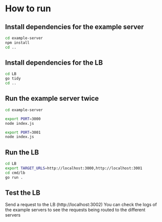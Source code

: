 # How to run

## Install dependencies for the example server

```bash
cd example-server
npm install
cd ..
```

## Install dependencies for the LB

```bash
cd LB
go tidy
cd ..
```

## Run the example server twice

```bash
cd example-server

export PORT=3000
node index.js

export PORT=3001
node index.js
```

## Run the LB

```bash
cd LB
export TARGET_URLS=http://localhost:3000,http://localhost:3001
cd cmd/lb
go run .
```

## Test the LB

Send a request to the LB (http://localhost:3002)
You can check the logs of the example servers to see the requests being routed to the different servers